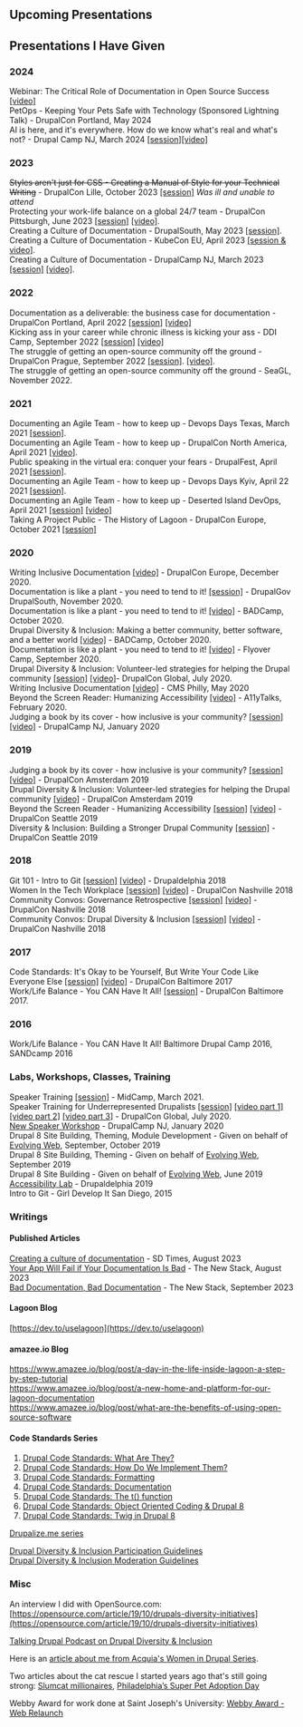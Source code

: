 ## Upcoming Presentations

## Presentations I Have Given   

### 2024
Webinar: The Critical Role of Documentation in Open Source Success [[video]](https://www.youtube.com/watch?v=nvLA8x1jtUk)    
PetOps - Keeping Your Pets Safe with Technology (Sponsored Lightning Talk) - DrupalCon Portland, May 2024    
AI is here, and it's everywhere. How do we know what's real and what's not? - Drupal Camp NJ, March 2024 [[session]](https://www.drupalcampnj.org/session/ai-here-and-its-everywhere-how-do-we-know-whats-real-and-whats-not)[[video]](https://youtu.be/ldFhy0zj6sU?si=SQhwuSSebR5vWmq5)

### 2023

~~Styles aren't just for CSS - Creating a Manual of Style for your Technical Writing~~  - DrupalCon Lille, October 2023 [[session]](https://events.drupal.org/lille2023/session/styles-arent-just-css-creating-style-guide-your-technical-writing) _Was ill and unable to attend_   
Protecting your work-life balance on a global 24/7 team - DrupalCon Pittsburgh, June 2023 [[session]](https://events.drupal.org/pittsburgh2023/session/protecting-your-work-life-balance-global-247-team) [[video]](https://www.youtube.com/watch?v=EbbWf3qZIEE&list=PLpeDXSh4nHjTZrlCUtl_xp87F3plT7czE&index=55).   
Creating a Culture of Documentation - DrupalSouth, May 2023 [[session]](https://drupalsouth.org/events/drupalsouth-wellington-2023/schedule/2723).    
Creating a Culture of Documentation - KubeCon EU, April 2023 [[session & video]](https://kccnceu2023.sched.com/event/aa028b4181617bedca7864c622c6099f).     
Creating a Culture of Documentation - DrupalCamp NJ, March 2023 [[session]](https://2023.drupalcampnj.org/sessions/creating-culture-documentation) [[video]](https://youtu.be/kFsu6ct8l_0?si=FrtOZRhHpB8QRoOu).    

### 2022 

Documentation as a deliverable: the business case for documentation  - DrupalCon Portland, April 2022 [[session]](https://events.drupal.org/portland2022/sessions/documentation-deliverable-business-case-documentation) [[video]](https://youtu.be/LGtBHtezJE8)   
Kicking ass in your career while chronic illness is kicking your ass - DDI Camp, September 2022 [[session]](https://www.drupaldiversity.com/initiatives/ddi-camp-2022/program) [[video]](https://www.youtube.com/watch?v=5L1wwstn-UI&feature=emb_title)    
The struggle of getting an open-source community off the ground - DrupalCon Prague, September 2022 [[session]](https://events.drupal.org/prague2022/sessions/struggle-getting-open-source-community-ground). [[video]](https://www.youtube.com/watch?v=dykh6-aaCE4&list=PLpeDXSh4nHjRK_6I7HVLCw8k_ZTopYv5i&index=53).   
The struggle of getting an open-source community off the ground - SeaGL, November 2022.  

### 2021
    
Documenting an Agile Team - how to keep up - Devops Days Texas, March 2021 [[session]](https://devopsdays.org/events/2021-texas/program).  
Documenting an Agile Team - how to keep up - DrupalCon North America, April 2021 [[video]](https://www.youtube.com/watch?v=SrbRfmHaLPo).   
Public speaking in the virtual era: conquer your fears - DrupalFest, April 2021 [[session]](https://events.drupal.org/northamerica2021/sessions/public-speaking-virtual-era-conquer-your-fears).    
Documenting an Agile Team - how to keep up - Devops Days Kyiv, April 22 2021 [[session]](https://devopsdays.com.ua/#schedule).  
Documenting an Agile Team - how to keep up - Deserted Island DevOps, April 2021 [[session]](https://desertedislanddevops.com/agenda/#alannaburke) [[video]](https://www.youtube.com/watch?v=HabSOm1Pirw&list=PLVUQjiv8GtwKVaudXZxs0DWUXYaLC6l0c&index=5)    
Taking A Project Public - The History of Lagoon - DrupalCon Europe, October 2021 [[session]](https://events.drupal.org/europe2021/sessions/taking-project-public-history-lagoon) 

### 2020

Writing Inclusive Documentation [[video]](https://www.youtube.com/watch?v=RBrt4dVnBfw&list=PLpeDXSh4nHjTP7vRC6LCak9adK2yp1P5S&index=130) - DrupalCon Europe, December 2020.   
Documentation is like a plant - you need to tend to it! [[session]](https://drupalsouth.org/events/drupalgov-2020/sessions/documentation-plant-you-need-tend-it) - DrupalGov DrupalSouth, November 2020.  
Documentation is like a plant - you need to tend to it! [[video]](https://www.youtube.com/watch?v=3X-Fh3TyXMg) - BADCamp, October 2020.  
Drupal Diversity & Inclusion: Making a better community, better software, and a better world [[video]](https://www.youtube.com/watch?v=kuyU8cpgB-E) - BADCamp, October 2020.  
Documentation is like a plant - you need to tend to it! [[video]](https://www.youtube.com/watch?v=WYdmioDFdCE&list=PLwZrRQnQbOZsxBSvXVyd0ZMyoiZPgzipY&index=14) - Flyover Camp, September 2020.   
Drupal Diversity & Inclusion: Volunteer-led strategies for helping the Drupal community [[session]](https://events.drupal.org/global2020/sessions/volunteer-led-strategies-helping-drupal-community) [[video]](https://www.youtube.com/watch?v=JIv6nbf9lUI&list=PLpeDXSh4nHjQzENjcpLo6nO3A0AkBdF8w&index=127)- DrupalCon Global, July 2020.   
Writing Inclusive Documentation [[video]](https://www.youtube.com/watch?v=q9MmR6YPTDE&feature=emb_title) - CMS Philly, May 2020    
Beyond the Screen Reader: Humanizing Accessibility [[video]](https://www.youtube.com/watch?v=Z8RPO13N214&t=1s) - A11yTalks, February 2020.   
Judging a book by its cover - how inclusive is your community? [[session]](https://www.drupalcampnj.org/sessions/judging-book-its-cover-how-inclusive-your-community) [[video]](https://www.youtube.com/watch?v=bhnsm5thw6E&feature=emb_title) - DrupalCamp NJ, January 2020    

### 2019

Judging a book by its cover - how inclusive is your community? [[session]](https://drupal.kuoni-congress.info/2019/program/abstract/458) [[video]](https://www.youtube.com/watch?v=o5RKrQQ9Jyk&list=PLpeDXSh4nHjSZET8xL2RyK3_2WeXxyWkY&index=101&t=0s) - DrupalCon Amsterdam 2019   
Drupal Diversity & Inclusion: Volunteer-led strategies for helping the Drupal community [[video]](https://www.youtube.com/watch?v=FoolIDaFQIc&list=PLpeDXSh4nHjSZET8xL2RyK3_2WeXxyWkY&index=80&t=0s) - DrupalCon Amsterdam 2019    
Beyond the Screen Reader - Humanizing Accessibility [[session]](https://events.drupal.org/seattle2019/sessions/beyond-screen-reader-humanizing-accessibility) [[video]](https://www.youtube.com/watch?v=qjO1oRBQtus&list=PLpeDXSh4nHjRa80iIpiO7iFncC9nO5l6f&index=20) - DrupalCon Seattle 2019    
Diversity & Inclusion: Building a Stronger Drupal Community [[session]](https://events.drupal.org/seattle2019/sessions/diversity-inclusion-building-stronger-drupal-community) - DrupalCon Seattle 2019    

### 2018

Git 101 - Intro to Git [[session]](https://drupaldelphia.org/session/git-101-intro-git) [[video]](https://www.youtube.com/watch?v=K5Z1tjy9sAE) - Drupaldelphia 2018    
Women In the Tech Workplace [[session]](https://events.drupal.org/nashville2018/sessions/women-tech-workplace) [[video]](https://www.youtube.com/watch?v=dP4_JwgWnYw&list=PLpeDXSh4nHjRRbzQW5D6PQVFPrTuh5y8m&index=15) - DrupalCon Nashville 2018    
Community Convos: Governance Retrospective [[session]](https://events.drupal.org/nashville2018/sessions/community-convos-governance-retrospective) [[video]](https://www.youtube.com/watch?v=Vedh8XjFCs4&list=PLpeDXSh4nHjRRbzQW5D6PQVFPrTuh5y8m&index=99) - DrupalCon Nashville 2018    
Community Convos: Drupal Diversity & Inclusion [[session]](https://events.drupal.org/nashville2018/sessions/community-convos-drupal-diversity-inclusion) [[video]](https://www.youtube.com/watch?v=faTB7YcJ4ZY&list=PLpeDXSh4nHjRRbzQW5D6PQVFPrTuh5y8m&index=123) - DrupalCon Nashville 2018 

### 2017

Code Standards: It's Okay to be Yourself, But Write Your Code Like Everyone Else [[session]](https://events.drupal.org/baltimore2017/sessions/code-standards-its-okay-be-yourself-write-your-code-everyone-else) [[video]](https://www.youtube.com/watch?v=-UffydFohKE&list=PLpeDXSh4nHjRbDdwHEBRHItfnjrJ8kEDK&index=110) - DrupalCon Baltimore 2017    
Work/Life Balance - You CAN Have It All! [[session]](https://events.drupal.org/baltimore2017/sessions/worklife-balance-you-can-have-it-all) - DrupalCon Baltimore 2017.   

### 2016

Work/Life Balance - You CAN Have It All! Baltimore Drupal Camp 2016, SANDcamp 2016    

### Labs, Workshops, Classes, Training

Speaker Training [[session]](https://www.midcamp.org/2021/topic-proposal/speaker-workshop-part-1-finding-topic) - MidCamp, March 2021.   
Speaker Training for Underrepresented Drupalists [[session]](https://events.drupal.org/global2020/sessions/speaker-training-underrepresented-drupalists-part-i) [[video part 1]](https://www.youtube.com/watch?v=kyhaYs_II9c&list=PLpeDXSh4nHjQzENjcpLo6nO3A0AkBdF8w&index=95) [[video part 2]](https://www.youtube.com/watch?v=L5cRLc-JilU&list=PLpeDXSh4nHjQzENjcpLo6nO3A0AkBdF8w&index=96) [[video part 3]](https://www.youtube.com/watch?v=TxNjqXiXjcg&list=PLpeDXSh4nHjQzENjcpLo6nO3A0AkBdF8w&index=97) - DrupalCon Global, July 2020.   
[New Speaker Workshop](https://www.drupalcampnj.org/workshops) - DrupalCamp NJ, January 2020    
Drupal 8 Site Building, Theming, Module Development - Given on behalf of [Evolving Web](https://evolvingweb.ca/), September, October 2019   
Drupal 8 Site Building, Theming - Given on behalf of [Evolving Web](https://evolvingweb.ca/), September 2019    
Drupal 8 Site Building - Given on behalf of [Evolving Web](https://evolvingweb.ca/), June 2019    
[Accessibility Lab](https://drupaldelphia.org/session/accessibility-lab) - Drupaldelphia 2019    
Intro to Git - Girl Develop It San Diego, 2015

### Writings

#### Published Articles

[Creating a culture of documentation](https://sdtimes.com/softwaredev/creating-a-culture-of-documentation/) - SD Times, August 2023    
[Your App Will Fail if Your Documentation Is Bad](https://thenewstack.io/your-app-will-fail-if-your-documentation-is-bad/) - The New Stack, August 2023    
[Bad Documentation, Bad Documentation](https://thenewstack.io/bad-documentation-bad-documentation/) - The New Stack, September 2023

#### Lagoon Blog

[https://dev.to/uselagoon](https://dev.to/uselagoon)

#### amazee.io Blog

https://www.amazee.io/blog/post/a-day-in-the-life-inside-lagoon-a-step-by-step-tutorial    
https://www.amazee.io/blog/post/a-new-home-and-platform-for-our-lagoon-documentation      
https://www.amazee.io/blog/post/what-are-the-benefits-of-using-open-source-software  

#### Code Standards Series

1. [Drupal Code Standards: What Are They?](https://chromatichq.com/blog/drupal-code-standards-what-are-they)
2. [Drupal Code Standards: How Do We Implement Them?](https://chromatichq.com/blog/drupal-code-standards-how-do-we-implement-them)
3. [Drupal Code Standards: Formatting](https://chromatichq.com/blog/drupal-code-standards-formatting)
4. [Drupal Code Standards: Documentation](https://chromatichq.com/blog/drupal-code-standards-documentation)
5. [Drupal Code Standards: The t() function](https://chromatichq.com/blog/drupal-code-standards-t-function)
6. [Drupal Code Standards: Object Oriented Coding & Drupal 8](https://chromatichq.com/blog/drupal-code-standards-object-oriented-coding-drupal-8)
7. [Drupal Code Standards: Twig in Drupal 8](https://chromatichq.com/blog/drupal-code-standards-twig-drupal-8)

[Drupalize.me series](https://drupalize.me/series/coding-standards-drupal)  

[Drupal Diversity & Inclusion Participation Guidelines](https://www.drupaldiversity.com/docs/participant-guidelines)  
[Drupal Diversity & Inclusion Moderation Guidelines](https://www.drupaldiversity.com/docs/moderation-guidelines)    

### Misc

An interview I did with OpenSource.com: [https://opensource.com/article/19/10/drupals-diversity-initiatives](https://opensource.com/article/19/10/drupals-diversity-initiatives)    

[Talking Drupal Podcast on Drupal Diversity & Inclusion](https://www.talkingdrupal.com/217)   

Here is an [article about me from Acquia's Women in Drupal Series](https://www.acquia.com/blog/women-drupal-community-aburke626).    

Two articles about the cat rescue I started years ago that's still going strong: [Slumcat millionaires](https://temple-news.com/slumcat-millionaires/), [Philadelphia’s Super Pet Adoption Day](http://aroundmainline.com/living/philadelphias-super-pet-adoption-day.html)   

Webby Award for work done at Saint Joseph's University: [Webby Award - Web Relaunch](https://www.webbyawards.com/winners/2013/web/general-website/school-university/saint-josephs-university-web-relaunch/?/)



